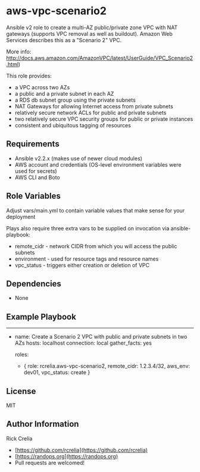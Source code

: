 aws-vpc-scenario2
=================

Ansible v2 role to create a multi-AZ public/private zone VPC with NAT gateways (supports VPC removal as well as buildout). Amazon Web Services describes this as a "Scenario 2" VPC.

More info: http://docs.aws.amazon.com/AmazonVPC/latest/UserGuide/VPC_Scenario2.html)

This role provides:

- a VPC across two AZs
- a public and a private subnet in each AZ
- a RDS db subnet group using the private subnets
- NAT Gateways for allowing Internet access from private subnets
- relatively secure network ACLs for public and private subnets
- two relatively secure VPC security groups for public or private instances
- consistent and ubiquitous tagging of resources

Requirements
------------

- Ansible v2.2.x (makes use of newer cloud modules)
- AWS account and credentials (OS-level environment variables were used for secrets)
- AWS CLI and Boto

Role Variables
--------------

Adjust vars/main.yml to contain variable values that make sense for your deployment

Plays also require three extra vars to be supplied on invocation via ansible-playbook:

- remote_cidr - network CIDR from which you will access the public subnets
- environment - used for resource tags and resource names
- vpc_status -  triggers either creation or deletion of VPC

Dependencies
------------

- None

Example Playbook
----------------

---
- name: Create a Scenario 2 VPC with public and private subnets in two AZs
  hosts: localhost
  connection: local
  gather_facts: yes

  roles:
    - { role: rcrelia.aws-vpc-scenario2, remote_cidr: 1.2.3.4/32, aws_env: dev01, vpc_status: create }


License
-------

MIT

Author Information
------------------

Rick Crelia

- [https://github.com/rcrelia](https://github.com/rcrelia)
- [https://randops.org](https://randops.org)
- Pull requests are welcomed!
